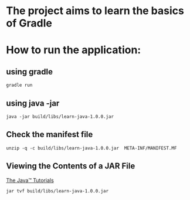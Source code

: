 # The project aims to learn the basics of Gradle

# How to run the application:
## using gradle
```
gradle run
```
## using java -jar
```
java -jar build/libs/learn-java-1.0.0.jar
```


## Check the manifest file
```
unzip -q -c build/libs/learn-java-1.0.0.jar  META-INF/MANIFEST.MF
```


## Viewing the Contents of a JAR File
[The Java™ Tutorials](https://docs.oracle.com/javase/tutorial/deployment/jar/view.html)
```
jar tvf build/libs/learn-java-1.0.0.jar
```